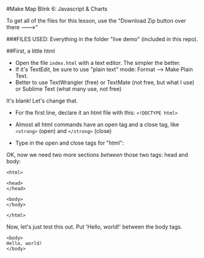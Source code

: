 #Make Map Blink 6: Javascript & Charts

To get all of the files for this lesson, use the "Download Zip button over there --->"

###FILES USED: Everything in the folder "live demo" (included in this repo).

##First, a little html

- Open the file `index.html` with a text editor. The simpler the better. 
- If it's TextEdit, be sure to use "plain text" mode: Format --> Make Plain Text.
- Better to use TextWrangler (free) or TextMate (not free, but what I use) or Sublime Text (what many use, not free)

It's blank! Let's change that.

- For the first line, declare it an html file with this: `<!DOCTYPE html>`
- Almost all html commands have an open tag and a close tag, like `<strong>` (open) and `</strong>` (close)
- Type in the open and close tags for "html":

	<html>
	</html>
	
OK, now we need two more sections *between* those two tags: head and body:

	<html>
	
	<head>
	</head>
	
	<body>
	</body>
	
	</html>
	
Now, let's just test this out. Put 'Hello, world!' between the body tags.

	<body>
	Hello, world!
	</body>
	


